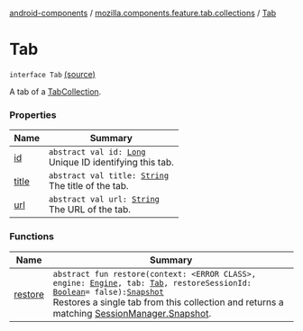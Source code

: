 [android-components](../../index.md) / [mozilla.components.feature.tab.collections](../index.md) / [Tab](./index.md)

# Tab

`interface Tab` [(source)](https://github.com/mozilla-mobile/android-components/blob/master/components/feature/tab-collections/src/main/java/mozilla/components/feature/tab/collections/Tab.kt#L15)

A tab of a [TabCollection](../-tab-collection/index.md).

### Properties

| Name | Summary |
|---|---|
| [id](id.md) | `abstract val id: `[`Long`](https://kotlinlang.org/api/latest/jvm/stdlib/kotlin/-long/index.html)<br>Unique ID identifying this tab. |
| [title](title.md) | `abstract val title: `[`String`](https://kotlinlang.org/api/latest/jvm/stdlib/kotlin/-string/index.html)<br>The title of the tab. |
| [url](url.md) | `abstract val url: `[`String`](https://kotlinlang.org/api/latest/jvm/stdlib/kotlin/-string/index.html)<br>The URL of the tab. |

### Functions

| Name | Summary |
|---|---|
| [restore](restore.md) | `abstract fun restore(context: <ERROR CLASS>, engine: `[`Engine`](../../mozilla.components.concept.engine/-engine/index.md)`, tab: `[`Tab`](./index.md)`, restoreSessionId: `[`Boolean`](https://kotlinlang.org/api/latest/jvm/stdlib/kotlin/-boolean/index.html)` = false): `[`Snapshot`](../../mozilla.components.browser.session/-session-manager/-snapshot/index.md)<br>Restores a single tab from this collection and returns a matching [SessionManager.Snapshot](../../mozilla.components.browser.session/-session-manager/-snapshot/index.md). |
